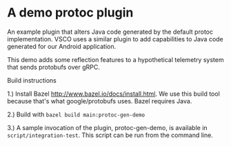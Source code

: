 # A demo protoc plugin

An example plugin that alters Java code generated by the default protoc implementation.
VSCO uses a similar plugin to add capabilities to Java code generated for our Android application.

This demo adds some reflection features to a hypothetical telemetry system that sends protobufs over gRPC.

Build instructions

1.) Install Bazel http://www.bazel.io/docs/install.html. We use this build tool because that's what google/protobufs uses. Bazel requires Java.

2.) Build with ```bazel build main:protoc-gen-demo```

3.) A sample invocation of the plugin, protoc-gen-demo, is available in ```script/integration-test```. This script can be run from the command line.
